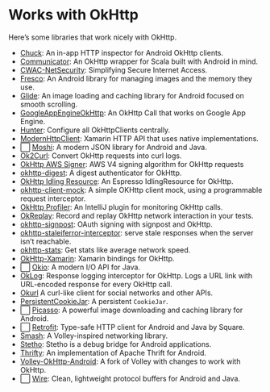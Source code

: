 Works with OkHttp
=================

Here’s some libraries that work nicely with OkHttp.

 * [Chuck](https://github.com/jgilfelt/chuck): An in-app HTTP inspector for Android OkHttp clients.
 * [Communicator](https://github.com/Taig/Communicator): An OkHttp wrapper for Scala built with Android in mind.
 * [CWAC-NetSecurity](https://github.com/commonsguy/cwac-netsecurity): Simplifying Secure Internet Access.
 * [Fresco](https://github.com/facebook/fresco): An Android library for managing images and the memory they use.
 * [Glide](https://github.com/bumptech/glide): An image loading and caching library for Android focused on smooth scrolling.
 * [GoogleAppEngineOkHttp](https://github.com/apkelly/GoogleAppEngineOkHttp): An OkHttp Call that works on Google App Engine.
 * [Hunter](https://github.com/Leaking/Hunter): Configure all OkHttpClients centrally.
 * [ModernHttpClient](https://github.com/paulcbetts/ModernHttpClient): Xamarin HTTP API that uses native implementations.
 * ⬜️ [Moshi](https://github.com/square/moshi): A modern JSON library for Android and Java.
 * [Ok2Curl](https://github.com/mrmike/Ok2Curl): Convert OkHttp requests into curl logs.
 * [OkHttp AWS Signer](https://github.com/babbel/okhttp-aws-signer): AWS V4 signing algorithm for OkHttp requests
 * [okhttp-digest](https://github.com/rburgst/okhttp-digest): A digest authenticator for OkHttp.
 * [OkHttp Idling Resource](https://github.com/JakeWharton/okhttp-idling-resource): An Espresso IdlingResource for OkHttp.
 * [okhttp-client-mock](https://github.com/gmazzo/okhttp-client-mock): A simple OKHttp client mock, using a programmable request interceptor.
 * [OkHttp Profiler](https://plugins.jetbrains.com/plugin/11249-okhttp-profiler): An IntelliJ plugin for monitoring OkHttp calls.
 * [OkReplay](https://github.com/airbnb/okreplay): Record and replay OkHttp network interaction in your tests.
 * [okhttp-signpost](https://github.com/pakerfeldt/okhttp-signpost): OAuth signing with signpost and OkHttp.
 * [okhttp-staleiferror-interceptor](https://github.com/PeelTechnologies/okhttp-staleiferror-interceptor/): serve stale responses when the server isn’t reachable.
 * [okhttp-stats](https://github.com/flipkart-incubator/okhttp-stats): Get stats like average network speed.
 * [OkHttp-Xamarin](https://github.com/paulcbetts/OkHttp-Xamarin): Xamarin bindings for OkHttp.
 * ⬜️ [Okio](https://github.com/square/okio/): A modern I/O API for Java.
 * [OkLog](https://github.com/simonpercic/OkLog): Response logging interceptor for OkHttp. Logs a URL link with URL-encoded response for every OkHttp call.
 * [Okurl](https://github.com/yschimke/okurl/wiki) A curl-like client for social networks and other APIs.
 * [PersistentCookieJar](https://github.com/franmontiel/PersistentCookieJar): A persistent `CookieJar`.
 * ⬜️ [Picasso](https://github.com/square/picasso): A powerful image downloading and caching library for Android.
 * ⬜️ [Retrofit](https://github.com/square/retrofit): Type-safe HTTP client for Android and Java by Square.
 * [Smash](https://github.com/appformation/smash): A Volley-inspired networking library.
 * [Stetho](https://github.com/facebook/stetho): Stetho is a debug bridge for Android applications.
 * [Thrifty](https://github.com/Microsoft/thrifty): An implementation of Apache Thrift for Android.
 * [Volley-OkHttp-Android](https://github.com/lxdvs/Volley-OkHttp-Android): A fork of Volley with changes to work with OkHttp.
 * ⬜️ [Wire](https://github.com/square/wire): Clean, lightweight protocol buffers for Android and Java.

